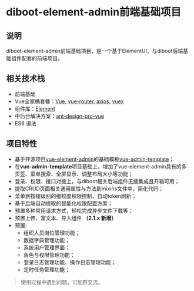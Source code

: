 # diboot-element-admin前端基础项目

## 说明
diboot-element-admin前端基础项目，是一个基于ElementUI，与diboot后端基础组件配套的前端项目。

## 相关技术栈
 * 前端基础
 * Vue全家桶套餐：[Vue](https://cn.vuejs.org/index.html), [vue-router](https://router.vuejs.org/zh/), [axios](https://github.com/axios/axios), [vuex](https://vuex.vuejs.org/zh/) 
 * 组件库：[Element](https://element.eleme.cn/#/zh-CN)
 * 中后台解决方案：[ant-design-pro-vue](https://github.com/sendya/ant-design-pro-vue)
 * ES6 语法

## 项目特性

* 基于开源项目[vue-element-admin](https://panjiachen.github.io/vue-element-admin-site/zh/)的基础模板[vue-admin-template](https://github.com/PanJiaChen/vue-admin-template)；
* 在**vue-admin-template**项目基础上，增加了vue-element-admin具有的多页签、菜单搜索、全屏显示、调整布局大小等功能；
* 登录、权限、接口对接上，与diboot相关后端组件无缝集成且开箱可用；
* 提取CRUD页面相关通用属性与方法到mixins文件中，简化代码；
* 菜单到按钮级别的细粒度权限控制、自动token刷新；
* 基于后端自动提取的智能化权限配置方案；
* 预置多种常用请求方式，轻松完成异步文件下载等；
* 预置上传、富文本、导入组件 **（2.1.x 新增）**
* 预置:
    * 组织人员岗位管理功能；
    * 数据字典管理功能；
    * 系统用户管理界面；
    * 角色与权限管理功能；
    * 登录日志管理功能、操作日志管理功能；
    * 定时任务管理功能；

> 使用过程中遇到问题，可加群交流。
